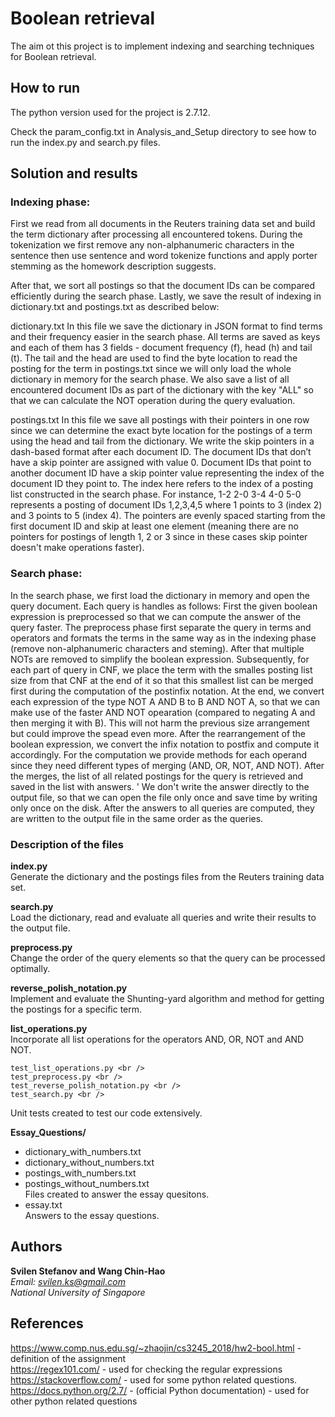 
# Boolean retrieval

The aim ot this project is to implement indexing and searching techniques for Boolean retrieval.

## How to run

The python version used for the project is 2.7.12.

Check the param_config.txt in Analysis_and_Setup directory to see how to run the index.py and search.py files.

## Solution and results

### Indexing phase:
First we read from all documents in the Reuters training data set and build the term dictionary after processing all encountered tokens.
During the tokenization we first remove any non-alphanumeric characters in the sentence then use sentence and word tokenize functions and apply porter stemming as the homework description suggests.

After that, we sort all postings so that the document IDs can be compared efficiently during the search phase. Lastly, we save the result of indexing in dictionary.txt and postings.txt as described below:

dictionary.txt
In this file we save the dictionary in JSON format to find terms and their frequency easier in the search phase. 
All terms are saved as keys and each of them has 3 fields - document frequency (f), head (h) and tail (t). 
The tail and the head are used to find the byte location to read the posting for the term in postings.txt since we will only load the whole dictionary in memory for the search phase. 
We also save a list of all encountered document IDs as part of the dictionary with the key "ALL" so that we can calculate the NOT operation during the query evaluation.

postings.txt
In this file we save all postings with their pointers in one row since we can determine the exact byte location for the postings of a term using the head and tail from the dictionary. 
We write the skip pointers in a dash-based format after each document ID. The document IDs that don’t have a skip pointer are assigned with value 0. 
Document IDs that point to another document ID have a skip pointer value representing the index of the document ID they point to. 
The index here refers to the index of a posting list constructed in the search phase. For instance, 1-2 2-0 3-4 4-0 5-0 represents a posting of document IDs 1,2,3,4,5 where 1 points to 3 (index 2) and 3 points to 5 (index 4).
The pointers are evenly spaced starting from the first document ID and skip at least one element (meaning there are no pointers for postings of length 1, 2 or 3 since in these cases skip pointer doesn't make operations faster).

### Search phase:
In the search phase, we first load the dictionary in memory and open the query document.
Each query is handles as follows: 
First the given boolean expression is preprocessed so that we can compute the answer of the query faster. 
The preprocess phase first separate the query in terms and operators and formats the terms in the same way as in the indexing phase (remove non-alphanumeric characters and steming). 
After that multiple NOTs are removed to simplify the boolean expression. 
Subsequently, for each part of query in CNF, we place the term with the smalles posting list size from that CNF at the end of it so that this smallest list can be merged first during the computation of the postinfix notation. 
At the end, we convert each expression of the type NOT A AND B to B AND NOT A, so that we can make use of the faster AND NOT opearation (compared to negating A and then merging it with B). 
This will not harm the previous size arrangement but could improve the spead even more. 
After the rearrangement of the boolean expression, we convert the infix notation to postfix and compute it accordingly. 
For the computation we provide methods for each operand since they need different types of merging (AND, OR, NOT, AND NOT). 
After the merges, the list of all related postings for the query is retrieved and saved in the list with answers. '
We don't write the answer directly to the output file, so that we can open the file only once and save time by writing only once on the disk.
After the answers to all queries are computed, they are written to the output file in the same order as the queries.

### Description of the files

**index.py** <br />
Generate the dictionary and the postings files from the Reuters training data set.

**search.py** <br />
Load the dictionary, read and evaluate all queries and write their results to the output file.

**preprocess.py** <br />
Change the order of the query elements so that the query can be processed optimally.

**reverse_polish_notation.py** <br />
Implement and evaluate the Shunting-yard algorithm and method for getting the postings for a specific term.

**list_operations.py** <br />
Incorporate all list operations for the operators AND, OR, NOT and AND NOT.

```
test_list_operations.py <br />
test_preprocess.py <br />
test_reverse_polish_notation.py <br />
test_search.py <br />
```
Unit tests created to test our code extensively.

**Essay_Questions/** <br />
* dictionary_with_numbers.txt <br />
* dictionary_without_numbers.txt <br />
* postings_with_numbers.txt <br />
* postings_without_numbers.txt <br />
Files created to answer the essay quesitons. <br />
* essay.txt <br />
Answers to the essay questions.

## Authors
**Svilen Stefanov and Wang Chin-Hao** <br />
*Email: svilen.ks@gmail.com* <br />
*National University of Singapore*

## References
https://www.comp.nus.edu.sg/~zhaojin/cs3245_2018/hw2-bool.html - definition of the assignment 
<br />
https://regex101.com/ - used for checking the regular expressions <br />
https://stackoverflow.com/ - used for some python related questions. <br />
https://docs.python.org/2.7/ - (official Python documentation) - used for other python related questions





